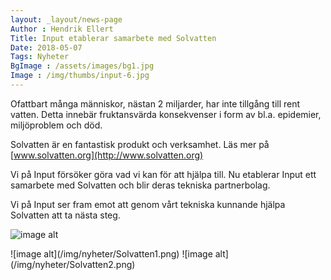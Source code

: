 ```yaml
---
layout: _layout/news-page
Author : Hendrik Ellert
Title: Input etablerar samarbete med Solvatten
Date: 2018-05-07
Tags: Nyheter
BgImage : /assets/images/bg1.jpg
Image : /img/thumbs/input-6.jpg
---
```


Ofattbart många människor, nästan 2 miljarder, har inte tillgång till rent vatten.
Detta innebär fruktansvärda konsekvenser i form av bl.a. epidemier, miljöproblem och död.

Solvatten är en fantastisk produkt och verksamhet.
Läs mer på [www.solvatten.org](http://www.solvatten.org)

Vi på Input försöker göra vad vi kan för att hjälpa till.
Nu etablerar Input ett samarbete med Solvatten och blir deras tekniska partnerbolag.

Vi på Input ser fram emot att genom vårt tekniska kunnande hjälpa Solvatten att ta nästa steg.

![image alt](/img/nyheter/Solvatten.png)

<div class="row">
  <div class="col-xs-12 text-center">
    ![image alt](/img/nyheter/Solvatten1.png)
    ![image alt](/img/nyheter/Solvatten2.png)
  </div>
</div>
